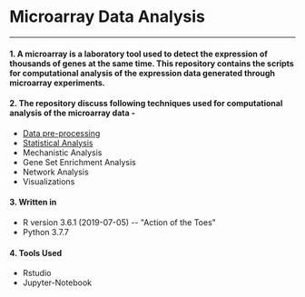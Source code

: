 # Microarray Data Analysis

---

#### 1. A microarray is a laboratory tool used to detect the expression of thousands of genes at the same time. This repository contains the scripts for computational analysis of the expression data generated through microarray experiments.

#### 2. The repository discuss following techniques used for computational analysis of the microarray data -
- [Data pre-processing](https://github.com/spriyansh/Micro-Array-Data-Analysis/tree/master/Data_Preprocessing)
- [Statistical Analysis](https://github.com/spriyansh/Micro-Array-Data-Analysis/tree/master/Statistical_Analysis)
- Mechanistic Analysis
- Gene Set Enrichment Analysis
- Network Analysis
- Visualizations

#### 3. Written in
- R version 3.6.1 (2019-07-05) -- "Action of the Toes"
- Python 3.7.7

#### 4. Tools Used 
- Rstudio
- Jupyter-Notebook
